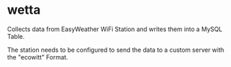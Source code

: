 # wetta
Collects data from EasyWeather WiFi Station and writes them into a MySQL Table. 

The station needs to be configured to send the data to a custom server with the "ecowitt" Format.
